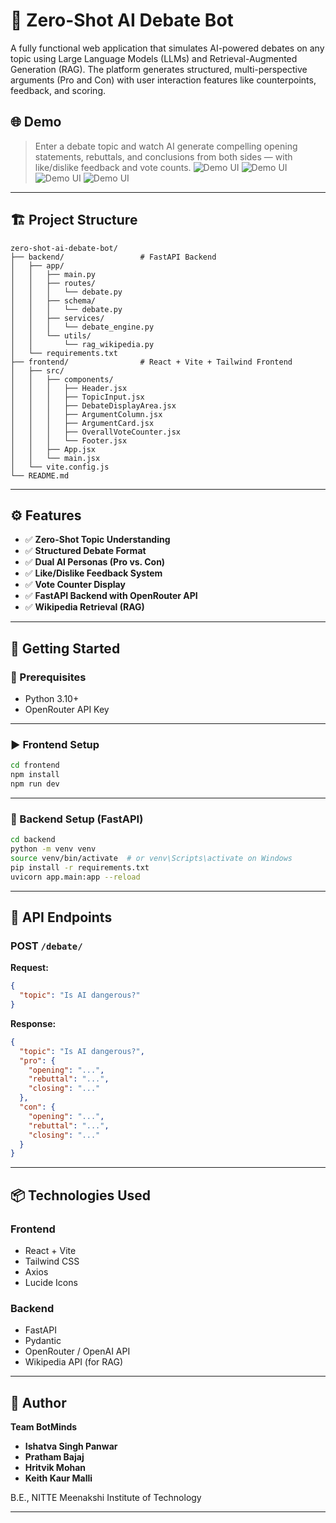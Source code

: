 # 🧠 Zero-Shot AI Debate Bot

A fully functional web application that simulates AI-powered debates on any topic using Large Language Models (LLMs) and Retrieval-Augmented Generation (RAG). The platform generates structured, multi-perspective arguments (Pro and Con) with user interaction features like counterpoints, feedback, and scoring.

## 🌐 Demo

> Enter a debate topic and watch AI generate compelling opening statements, rebuttals, and conclusions from both sides — with like/dislike feedback and vote counts.
![Demo UI](pics/one.png)
![Demo UI](pics/two.png)
![Demo UI](pics/three.png)
![Demo UI](pics/four.png)


---

## 🏗️ Project Structure

```
zero-shot-ai-debate-bot/
├── backend/                 # FastAPI Backend
│   ├── app/
│   │   ├── main.py
│   │   ├── routes/
│   │   │   └── debate.py
│   │   ├── schema/
│   │   │   └── debate.py
│   │   ├── services/
│   │   │   └── debate_engine.py
│   │   └── utils/
│   │       └── rag_wikipedia.py
│   └── requirements.txt
├── frontend/                # React + Vite + Tailwind Frontend
│   ├── src/
│   │   ├── components/
│   │   │   ├── Header.jsx
│   │   │   ├── TopicInput.jsx
│   │   │   ├── DebateDisplayArea.jsx
│   │   │   ├── ArgumentColumn.jsx
│   │   │   ├── ArgumentCard.jsx
│   │   │   ├── OverallVoteCounter.jsx
│   │   │   └── Footer.jsx
│   │   ├── App.jsx
│   │   └── main.jsx
│   └── vite.config.js
└── README.md
```

---

## ⚙️ Features

- ✅ **Zero-Shot Topic Understanding**
- ✅ **Structured Debate Format**
- ✅ **Dual AI Personas (Pro vs. Con)**
- ✅ **Like/Dislike Feedback System**
- ✅ **Vote Counter Display**
- ✅ **FastAPI Backend with OpenRouter API**
- ✅ **Wikipedia Retrieval (RAG)**

---

## 🚀 Getting Started

### 🔧 Prerequisites

- Python 3.10+
- OpenRouter API Key

---

### ▶️ Frontend Setup

```bash
cd frontend
npm install
npm run dev
```

---

### 🧠 Backend Setup (FastAPI)

```bash
cd backend
python -m venv venv
source venv/bin/activate  # or venv\Scripts\activate on Windows
pip install -r requirements.txt
uvicorn app.main:app --reload
```

---

## 🔁 API Endpoints

### POST `/debate/`

**Request:**

```json
{
  "topic": "Is AI dangerous?"
}
```

**Response:**

```json
{
  "topic": "Is AI dangerous?",
  "pro": {
    "opening": "...",
    "rebuttal": "...",
    "closing": "..."
  },
  "con": {
    "opening": "...",
    "rebuttal": "...",
    "closing": "..."
  }
}
```

---

## 📦 Technologies Used

### Frontend

- React + Vite
- Tailwind CSS
- Axios
- Lucide Icons

### Backend

- FastAPI
- Pydantic
- OpenRouter / OpenAI API
- Wikipedia API (for RAG)

---

## 🤖 Author

**Team BotMinds**

- **Ishatva Singh Panwar**
- **Pratham Bajaj**
- **Hritvik Mohan**
- **Keith Kaur Malli**

B.E., NITTE Meenakshi Institute of Technology

---
